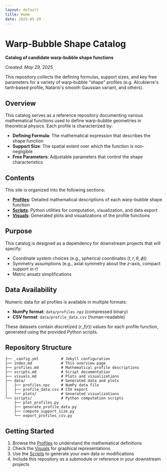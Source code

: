 ```yaml
---
layout: default
title: Home
date: 2025-05-29
---
```


# Warp-Bubble Shape Catalog

**Catalog of candidate warp‐bubble shape functions**

*Created: May 29, 2025*

This repository collects the defining formulas, support sizes, and key free parameters for a variety of warp‐bubble "shape" profiles (e.g. Alcubierre's tanh‐based profile, Natário's smooth Gaussian variant, and others).

## Overview

This catalog serves as a reference repository documenting various mathematical functions used to define warp-bubble geometries in theoretical physics. Each profile is characterized by:

- **Defining Formula**: The mathematical expression that describes the shape function
- **Support Size**: The spatial extent over which the function is non-negligible
- **Free Parameters**: Adjustable parameters that control the shape characteristics

## Contents

This site is organized into the following sections:

- **[Profiles](profiles.md)**: Detailed mathematical descriptions of each warp-bubble shape function
- **[Scripts](scripts.md)**: Python utilities for computation, visualization, and data export
- **[Visuals](visuals.md)**: Generated plots and visualizations of the profile functions

## Purpose

This catalog is designed as a dependency for downstream projects that will specify:

- Coordinate system choices (e.g., spherical coordinates $(t,r,\theta,\phi)$)
- Symmetry assumptions (e.g., axial symmetry about the $z$–axis, compact support in $r$)
- Metric ansatz simplifications

## Data Availability

Numeric data for all profiles is available in multiple formats:

- **NumPy format**: `data/profiles.npz` (compressed binary)
- **CSV format**: `data/profile_data.csv` (human-readable)

These datasets contain discretized $(r, f(r))$ values for each profile function, generated using the provided Python scripts.

## Repository Structure

```
├── _config.yml          # Jekyll configuration
├── index.md             # This overview page
├── profiles.md          # Mathematical profile descriptions
├── scripts.md           # Script documentation
├── visuals.md           # Plots and visualizations
├── data/                # Generated data and plots
│   ├── profiles.npz     # NumPy data file
│   ├── profile_data.csv # CSV export
│   └── plots/           # Generated visualizations
└── scripts/             # Python computation scripts
    ├── plot_profiles.py
    ├── generate_profile_data.py
    ├── compute_support_size.py
    └── export_profiles_csv.py
```

## Getting Started

1. Browse the [Profiles](profiles.md) to understand the mathematical definitions
2. Check the [Visuals](visuals.md) for graphical representations
3. Use the [Scripts](scripts.md) to generate your own data or modifications
4. Include this repository as a submodule or reference in your downstream projects
